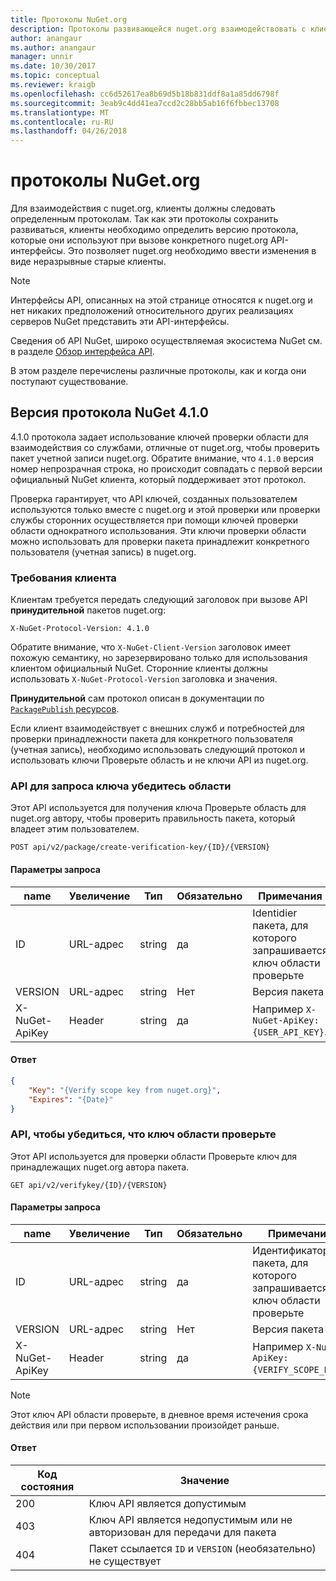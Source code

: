 ```yaml
---
title: Протоколы NuGet.org
description: Протоколы развивающейся nuget.org взаимодействовать с клиентами NuGet.
author: anangaur
ms.author: anangaur
manager: unnir
ms.date: 10/30/2017
ms.topic: conceptual
ms.reviewer: kraigb
ms.openlocfilehash: cc6d52617ea8b69d5b18b831ddf8a1a85dd6798f
ms.sourcegitcommit: 3eab9c4dd41ea7ccd2c28bb5ab16f6fbbec13708
ms.translationtype: MT
ms.contentlocale: ru-RU
ms.lasthandoff: 04/26/2018
---
```

# <a name="nugetorg-protocols"></a>протоколы NuGet.org

Для взаимодействия с nuget.org, клиенты должны следовать определенным протоколам. Так как эти протоколы сохранить развиваться, клиенты необходимо определить версию протокола, которые они используют при вызове конкретного nuget.org API-интерфейсы. Это позволяет nuget.org необходимо ввести изменения в виде неразрывные старые клиенты.

> [!Note]
> Интерфейсы API, описанных на этой странице относятся к nuget.org и нет никаких предположений относительного других реализациях серверов NuGet представить эти API-интерфейсы. 

Сведения об API NuGet, широко осуществляемая экосистема NuGet см. в разделе [Обзор интерфейса API](overview.md).

В этом разделе перечислены различные протоколы, как и когда они поступают существование.

## <a name="nuget-protocol-version-410"></a>Версия протокола NuGet 4.1.0

4.1.0 протокола задает использование ключей проверки области для взаимодействия со службами, отличные от nuget.org, чтобы проверить пакет учетной записи nuget.org. Обратите внимание, что `4.1.0` версия номер непрозрачная строка, но происходит совпадать с первой версии официальный NuGet клиента, который поддерживает этот протокол.

Проверка гарантирует, что API ключей, созданных пользователем используются только вместе с nuget.org и этой проверки или проверки службы сторонних осуществляется при помощи ключей проверки области однократного использования. Эти ключи проверки области можно использовать для проверки пакета принадлежит конкретного пользователя (учетная запись) в nuget.org.

### <a name="client-requirement"></a>Требования клиента

Клиентам требуется передать следующий заголовок при вызове API **принудительной** пакетов nuget.org:

    X-NuGet-Protocol-Version: 4.1.0

Обратите внимание, что `X-NuGet-Client-Version` заголовок имеет похожую семантику, но зарезервировано только для использования клиентом официальный NuGet. Сторонние клиенты должны использовать `X-NuGet-Protocol-Version` заголовка и значения.

**Принудительной** сам протокол описан в документации по [ `PackagePublish` ресурсов](package-publish-resource.md).

Если клиент взаимодействует с внешних служб и потребностей для проверки принадлежности пакета для конкретного пользователя (учетная запись), необходимо использовать следующий протокол и использовать ключи Проверьте область и не ключи API из nuget.org.

### <a name="api-to-request-a-verify-scope-key"></a>API для запроса ключа убедитесь области

Этот API используется для получения ключа Проверьте область для nuget.org автору, чтобы проверить правильность пакета, который владеет этим пользователем.

    POST api/v2/package/create-verification-key/{ID}/{VERSION}

#### <a name="request-parameters"></a>Параметры запроса

name           | Увеличение     | Тип   | Обязательно | Примечания
-------------- | ------ | ------ | -------- | -----
ID             | URL-адрес    | string | да      | Identidier пакета, для которого запрашивается ключ области проверьте
VERSION        | URL-адрес    | string | Нет       | Версия пакета
X-NuGet-ApiKey | Header | string | да      | Например `X-NuGet-ApiKey: {USER_API_KEY}`.

#### <a name="response"></a>Ответ

```json
{
    "Key": "{Verify scope key from nuget.org}",
    "Expires": "{Date}"
}
```

### <a name="api-to-verify-the-verify-scope-key"></a>API, чтобы убедиться, что ключ области проверьте

Этот API используется для проверки области Проверьте ключ для принадлежащих nuget.org автора пакета.

    GET api/v2/verifykey/{ID}/{VERSION}

#### <a name="request-parameters"></a>Параметры запроса

name           | Увеличение     | Тип   | Обязательно | Примечания
-------------  | ------ | ------ | -------- | -----
ID             | URL-адрес    | string | да      | Идентификатор пакета, для которого запрашивается ключ области проверьте
VERSION        | URL-адрес    | string | Нет       | Версия пакета
X-NuGet-ApiKey | Header | string | да      | Например `X-NuGet-ApiKey: {VERIFY_SCOPE_KEY}`.

> [!Note]
> Этот ключ API области проверьте, в дневное время истечения срока действия или при первом использовании произойдет раньше.

#### <a name="response"></a>Ответ

Код состояния | Значение
----------- | -------
200         | Ключ API является допустимым
403         | Ключ API является недопустимым или не авторизован для передачи для пакета
404         | Пакет ссылается `ID` и `VERSION` (необязательно) не существует
